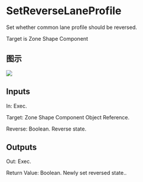# SetReverseLaneProfile

Set whether common lane profile should be reversed.

Target is Zone Shape Component

## 图示

![]($-20221218-21385888.png)

## Inputs

In: Exec.

Target: Zone Shape Component Object Reference.

Reverse: Boolean. Reverse state.  

## Outputs

Out: Exec.

Return Value: Boolean. Newly set reversed state..

